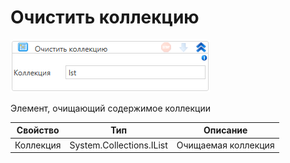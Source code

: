 # Очистить коллекцию

![](<../../../../.gitbook/assets/image (952).png>)

Элемент, очищающий содержимое коллекции

| Свойство  | Тип                      | Описание            |
| --------- | ------------------------ | ------------------- |
| Коллекция | System.Collections.IList | Очищаемая коллекция |
